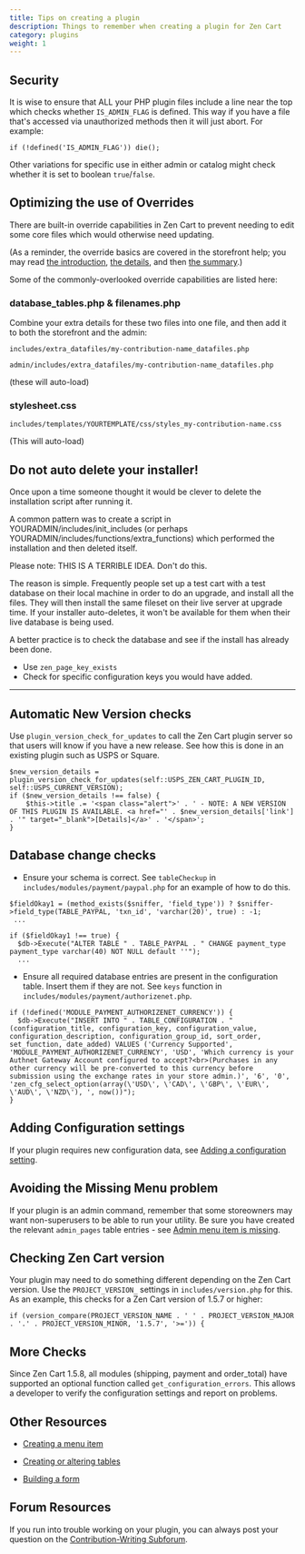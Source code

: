 ```yaml
---
title: Tips on creating a plugin 
description: Things to remember when creating a plugin for Zen Cart 
category: plugins
weight: 1
---
```


## Security

It is wise to ensure that ALL your PHP plugin files include a line near the top which checks whether `IS_ADMIN_FLAG` is defined. This way if you have a file that's accessed via unauthorized methods then it will just abort. For example:

`if (!defined('IS_ADMIN_FLAG')) die();`

Other variations for specific use in either admin or catalog might check whether it is set to boolean `true`/`false`.


## Optimizing the use of Overrides 

There are built-in override capabilities in Zen Cart to prevent needing to edit some core files which would otherwise need updating.

(As a reminder, the override basics are covered in the storefront help; 
you may read 
[the introduction](/user/first_steps/overrides/), 
[the details](/user/new_user_topics/overrides/), 
and then 
[the summary](/user/template/template_overrides/).)

Some of the commonly-overlooked override capabilities are listed here:

### database_tables.php & filenames.php
Combine your extra details for these two files into one file, and then add it to both the storefront and the admin:

`includes/extra_datafiles/my-contribution-name_datafiles.php`

`admin/includes/extra_datafiles/my-contribution-name_datafiles.php`

(these will auto-load)

### stylesheet.css
`includes/templates/YOURTEMPLATE/css/styles_my-contribution-name.css`

(This will auto-load)


## Do not auto delete your installer! 

Once upon a time someone thought it would be clever to delete the installation script after running it.  

A common pattern was to create a script in YOURADMIN/includes/init_includes (or perhaps YOURADMIN/includes/functions/extra_functions) which performed the installation and then deleted itself. 

Please note: THIS IS A TERRIBLE IDEA.  Don't do this.

The reason is simple.  Frequently people set up a test cart with a test database on their local machine in order to do an upgrade, and install all the files.  They will then install the same fileset on their live server at upgrade time.  If your installer auto-deletes, it won't be available for them when their live database is being used. 

A better practice is to check the database and see if the install has 
already been done. 

- Use `zen_page_key_exists`
- Check for specific configuration keys you would have added. 

<hr>

## Automatic New Version checks 

Use `plugin_version_check_for_updates` to call the Zen Cart plugin server so that users will know if you have a new release. See how this is done in an existing plugin such as USPS or Square. 

```
$new_version_details = plugin_version_check_for_updates(self::USPS_ZEN_CART_PLUGIN_ID, self::USPS_CURRENT_VERSION);
if ($new_version_details !== false) {
    $this->title .= '<span class="alert">' . ' - NOTE: A NEW VERSION OF THIS PLUGIN IS AVAILABLE. <a href="' . $new_version_details['link'] . '" target="_blank">[Details]</a>' . '</span>';
}
```

## Database change checks 

- Ensure your schema is correct.  See `tableCheckup` in `includes/modules/payment/paypal.php` for an example of how to do this.

```
$fieldOkay1 = (method_exists($sniffer, 'field_type')) ? $sniffer->field_type(TABLE_PAYPAL, 'txn_id', 'varchar(20)', true) : -1;
 ... 

if ($fieldOkay1 !== true) {
  $db->Execute("ALTER TABLE " . TABLE_PAYPAL . " CHANGE payment_type payment_type varchar(40) NOT NULL default ''");
  ... 
```


- Ensure all required database entries are present in the configuration table.  Insert them if they are not.  See `keys` function in `includes/modules/payment/authorizenet.php`.

```
if (!defined('MODULE_PAYMENT_AUTHORIZENET_CURRENCY')) {
  $db->Execute("INSERT INTO " . TABLE_CONFIGURATION . " (configuration_title, configuration_key, configuration_value, configuration_description, configuration_group_id, sort_order, set_function, date_added) VALUES ('Currency Supported', 'MODULE_PAYMENT_AUTHORIZENET_CURRENCY', 'USD', 'Which currency is your Authnet Gateway Account configured to accept?<br>(Purchases in any other currency will be pre-converted to this currency before submission using the exchange rates in your store admin.)', '6', '0', 'zen_cfg_select_option(array(\'USD\', \'CAD\', \'GBP\', \'EUR\', \'AUD\', \'NZD\'), ', now())");
}
```

## Adding Configuration settings 

If your plugin requires new configuration data, see [Adding a configuration setting](/dev/plugins/adding_config/).

## Avoiding the Missing Menu problem 
If your plugin is an admin command, remember that some storeowners may want non-superusers to be able to run your utility.   Be sure you have created the relevant `admin_pages` table entries - see [Admin menu item is missing](/user/troubleshooting/admin_menu_item_missing/).

## Checking Zen Cart version

Your plugin may need to do something different depending on the Zen Cart version. Use the `PROJECT_VERSION_` settings in `includes/version.php` for this.  As an example, this checks for a Zen Cart version of 1.5.7 or higher: 

```
if (version_compare(PROJECT_VERSION_NAME . ' ' . PROJECT_VERSION_MAJOR . '.' . PROJECT_VERSION_MINOR, '1.5.7', '>=')) {
```

## More Checks 

Since Zen Cart 1.5.8, all modules (shipping, payment and order_total) have supported an optional function called `get_configuration_errors`.  This allows a developer to verify the configuration settings and report on problems. 

## Other Resources 

- [Creating a menu item](/dev/code/creating_menu/)

- [Creating or altering tables](/dev/code/creating_tables/)

- [Building a form](/dev/code/forms/)


## Forum Resources 
If you run into trouble working on your plugin, you can always post your question on the [Contribution-Writing Subforum](https://www.zen-cart.com/forumdisplay.php?43-Contribution-Writing-Guidelines). 
